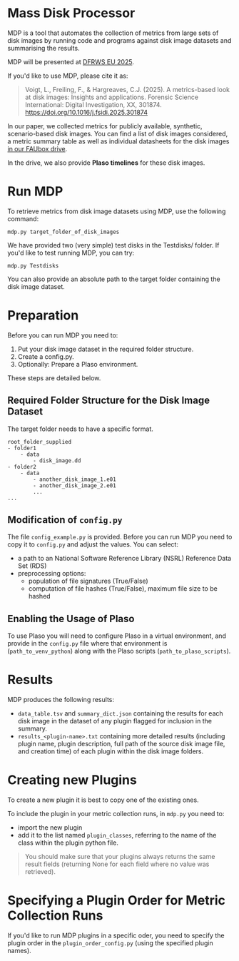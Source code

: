 # Mass Disk Processor

MDP is a tool that automates the collection of metrics from large sets of disk images by running code and programs 
against disk image datasets and summarising the results.

MDP will be presented at [DFRWS EU 2025](https://dfrws.org/conferences/dfrws-eu-2025/).

If you'd like to use MDP, please cite it as:
> Voigt, L., Freiling, F., & Hargreaves, C.J. (2025). A metrics-based look at disk images: Insights and applications. Forensic Science International: Digital Investigation, XX, 301874. https://doi.org/10.1016/j.fsidi.2025.301874

In our paper, we collected metrics for publicly available, synthetic, scenario-based disk images. You can find a list of disk images considered, a metric summary table as well as individual datasheets for the disk images [in our FAUbox drive](TODO).

In the drive, we also provide **Plaso timelines** for these disk images.

# Run MDP

To retrieve metrics from disk image datasets using MDP, use the following command:

```
mdp.py target_folder_of_disk_images
```

We have provided two (very simple) test disks in the Testdisks/ folder. If you'd like to test running MDP, you can try:

```
mdp.py Testdisks
```

You can also provide an absolute path to the target folder containing the disk image dataset.

# Preparation

Before you can run MDP you need to:

1. Put your disk image dataset in the required folder structure.
2. Create a config.py.
3. Optionally: Prepare a Plaso environment.

These steps are detailed below.

## Required Folder Structure for the Disk Image Dataset

The target folder needs to have a specific format. 

```
root_folder_supplied
- folder1
    - data
        - disk_image.dd
- folder2
    - data
        - another_disk_image_1.e01
        - another_disk_image_2.e01
        ...
...
```

## Modification of `config.py`

The file `config_example.py` is provided. Before you can run MDP you need to copy it to `config.py` and adjust the values.
You can select:
- a path to an National Software Reference Library (NSRL) Reference Data Set (RDS)
- preprocessing options: 
  - population of file signatures (True/False)
  - computation of file hashes (True/False), maximum file size to be hashed

## Enabling the Usage of Plaso

To use Plaso you will need to configure Plaso in a virtual environment, and provide in the `config.py` file where that environment is (`path_to_venv_python`) along with the Plaso scripts (`path_to_plaso_scripts`).

# Results

MDP produces the following results:
- `data_table.tsv` and `summary_dict.json` containing the results for each disk image in the dataset of any plugin flagged for inclusion in the summary.
- `results_<plugin-name>.txt` containing more detailed results (including plugin name, plugin description, full path of the source disk image file, and creation time) of each plugin within the disk image folders.


# Creating new Plugins

To create a new plugin it is best to copy one of the existing ones.

To include the plugin in your metric collection runs, in `mdp.py` you need to:
- import the new plugin 
- add it to the list named `plugin_classes`, referring to the name of the class within the plugin python file. 

> You should make sure that your plugins always returns the same result fields (returning None for each field where no value was retrieved).

# Specifying a Plugin Order for Metric Collection Runs

If you'd like to run MDP plugins in a specific oder, you need to specify the plugin order in the `plugin_order_config.py` (using the specified plugin names).

